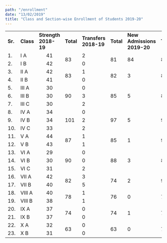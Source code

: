 ```yaml
---
path: "/enrollment"
date: "13/02/2019"
title: "Class and Section-wise Enrollment of Students 2019-20"
---
```


<table>
<tbody>
<tr>
<td><strong>Sr.</strong></td>
<td><strong>Class</strong></td>
<td><strong>Strength 2018-19</strong></td>
<td><strong>Total</strong></td>
<td><strong>Transfers 2018-19</strong></td>
<td><strong>Total</strong></td>
<td><strong>New Admissions 2019-20</strong></td>
<td><strong>Total</strong></td>
</tr>
<tr>
<td>1.</td>
<td>I A</td>
<td style="text-align:center;">41</td>
<td rowspan="2">83</td>
<td> 2</td>
<td rowspan="2">81</td>
<td rowspan="2">84</td>
<td rowspan="2">84</td>
</tr>
<tr>
<td>2.</td>
<td>I B</td>
<td style="text-align:center;">42</td>
<td> 0</td>
</tr>
<tr>
<td>3.</td>
<td>II A</td>
<td style="text-align:center;">42</td>
<td rowspan="2">83</td>
<td> 1</td>
<td rowspan="2">82</td>
<td rowspan="2">3</td>
<td rowspan="2">84</td>
</tr>
<tr>
<td> 4.</td>
<td>II B</td>
<td style="text-align:center;">41</td>
<td> 0</td>
</tr>
<tr>
<td>5.</td>
<td>III A</td>
<td style="text-align:center;">30</td>
<td rowspan="3">90</td>
<td> 0</td>
<td rowspan="3">85</td>
<td rowspan="3">5</td>
<td rowspan="3">87</td>
</tr>
<tr>
<td>6.</td>
<td>III B</td>
<td style="text-align:center;">30</td>
<td> 3</td>
</tr>
<tr>
<td>7.</td>
<td>III C</td>
<td style="text-align:center;">30</td>
<td> 2</td>
</tr>
<tr>
<td>8.</td>
<td>IV A</td>
<td style="text-align:center;">34</td>
<td rowspan="3">101</td>
<td> 0</td>
<td rowspan="3">97</td>
<td rowspan="3">5</td>
<td rowspan="3">90</td>
</tr>
<tr>
<td>9.</td>
<td>IV B</td>
<td style="text-align:center;">34</td>
<td> 2</td>
</tr>
<tr>
<td>10.</td>
<td>IV C</td>
<td style="text-align:center;">33</td>
<td> 2</td>
</tr>
<tr>
<td>11.</td>
<td>V A</td>
<td style="text-align:center;">44</td>
<td rowspan="2">87</td>
<td> 1</td>
<td rowspan="2">85</td>
<td rowspan="2">1 </td>
<td rowspan="2">98</td>
</tr>
<tr>
<td>12.</td>
<td>V B</td>
<td style="text-align:center;">43</td>
<td> 1</td>
</tr>
<tr>
<td>13.</td>
<td>VI A</td>
<td style="text-align:center;">29</td>
<td rowspan="3"> 90</td>
<td> 0</td>
<td rowspan="3">88</td>
<td rowspan="3">3</td>
<td rowspan="3">88</td>
</tr>
<tr>
<td>14.</td>
<td>VI B</td>
<td style="text-align:center;">30</td>
<td>0</td>
</tr>
<tr>
<td>15.</td>
<td>VI C</td>
<td style="text-align:center;">31</td>
<td>2</td>
</tr>
<tr>
<td>16.</td>
<td>VII A</td>
<td style="text-align:center;">42</td>
<td rowspan="2">82</td>
<td>3</td>
<td rowspan="2">74</td>
<td rowspan="2">2</td>
<td rowspan="2"> 90</td>
</tr>
<tr>
<td>17.</td>
<td>VII B</td>
<td style="text-align:center;">40</td>
<td>5</td>
</tr>
<tr>
<td>18.</td>
<td>VIII A</td>
<td style="text-align:center;">40</td>
<td rowspan="2">78</td>
<td>1</td>
<td rowspan="2">76</td>
<td rowspan="2">0</td>
<td rowspan="2"> 74</td>
</tr>
<tr>
<td>19.</td>
<td>VIII B</td>
<td style="text-align:center;">38</td>
<td>1</td>
</tr>
<tr>
<td>20.</td>
<td>IX A</td>
<td style="text-align:center;">37</td>
<td rowspan="2">74</td>
<td>0</td>
<td rowspan="2">74</td>
<td rowspan="2">1</td>
<td rowspan="2"> 77</td>
</tr>
<tr>
<td>21.</td>
<td>IX B</td>
<td style="text-align:center;">37</td>
<td>0</td>
</tr>
<tr>
<td>22.</td>
<td>X A</td>
<td style="text-align:center;">32</td>
<td rowspan="2">63</td>
<td>0</td>
<td rowspan="2">63</td>
<td rowspan="2">0</td>
<td rowspan="2"> 74</td>
</tr>
<tr>
<td>23.</td>
<td>X B</td>
<td style="text-align:center;">31</td>
<td>0</td>
</tr>
</tbody>
</table>
